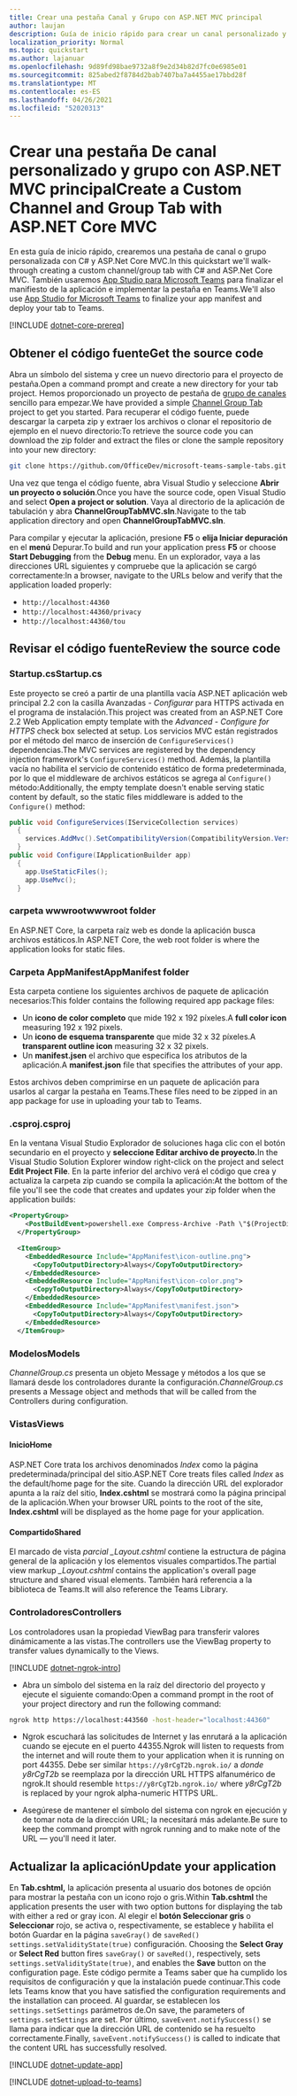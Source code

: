 ```yaml
---
title: Crear una pestaña Canal y Grupo con ASP.NET MVC principal
author: laujan
description: Guía de inicio rápido para crear un canal personalizado y una pestaña de grupo con ASP.NET Core MVC
localization_priority: Normal
ms.topic: quickstart
ms.author: lajanuar
ms.openlocfilehash: 9d89fd98bae9732a8f9e2d34b82d7fc0e6985e01
ms.sourcegitcommit: 825abed2f8784d2bab7407ba7a4455ae17bbd28f
ms.translationtype: MT
ms.contentlocale: es-ES
ms.lasthandoff: 04/26/2021
ms.locfileid: "52020313"
---
```

# <a name="create-a-custom-channel-and-group-tab-with-aspnet-core-mvc"></a><span data-ttu-id="74ca3-103">Crear una pestaña De canal personalizado y grupo con ASP.NET MVC principal</span><span class="sxs-lookup"><span data-stu-id="74ca3-103">Create a Custom Channel and Group Tab with ASP.NET Core MVC</span></span>

<span data-ttu-id="74ca3-104">En esta guía de inicio rápido, crearemos una pestaña de canal o grupo personalizada con C# y ASP.Net Core MVC.</span><span class="sxs-lookup"><span data-stu-id="74ca3-104">In this quickstart we'll walk-through creating a custom channel/group tab with C# and ASP.Net Core MVC.</span></span> <span data-ttu-id="74ca3-105">También usaremos [App Studio para Microsoft Teams](~/concepts/build-and-test/app-studio-overview.md) para finalizar el manifiesto de la aplicación e implementar la pestaña en Teams.</span><span class="sxs-lookup"><span data-stu-id="74ca3-105">We'll also use [App Studio for Microsoft Teams](~/concepts/build-and-test/app-studio-overview.md) to finalize your app manifest and deploy your tab to Teams.</span></span>

[!INCLUDE [dotnet-core-prereq](~/includes/tabs/dotnet-core-prereq.md)]

## <a name="get-the-source-code"></a><span data-ttu-id="74ca3-106">Obtener el código fuente</span><span class="sxs-lookup"><span data-stu-id="74ca3-106">Get the source code</span></span>

<span data-ttu-id="74ca3-107">Abra un símbolo del sistema y cree un nuevo directorio para el proyecto de pestaña.</span><span class="sxs-lookup"><span data-stu-id="74ca3-107">Open a command prompt and create a new directory for your tab project.</span></span> <span data-ttu-id="74ca3-108">Hemos proporcionado un proyecto de pestaña de [grupo de canales](https://github.com/OfficeDev/microsoft-teams-sample-tabs/ChannelGroupTabMVC) sencillo para empezar.</span><span class="sxs-lookup"><span data-stu-id="74ca3-108">We have provided a simple [Channel Group Tab](https://github.com/OfficeDev/microsoft-teams-sample-tabs/ChannelGroupTabMVC) project to get you started.</span></span> <span data-ttu-id="74ca3-109">Para recuperar el código fuente, puede descargar la carpeta zip y extraer los archivos o clonar el repositorio de ejemplo en el nuevo directorio:</span><span class="sxs-lookup"><span data-stu-id="74ca3-109">To retrieve the source code you can download the zip folder and extract the files or clone the sample repository into your new directory:</span></span>

```bash
git clone https://github.com/OfficeDev/microsoft-teams-sample-tabs.git
```

<span data-ttu-id="74ca3-110">Una vez que tenga el código fuente, abra Visual Studio y seleccione **Abrir un proyecto o solución**.</span><span class="sxs-lookup"><span data-stu-id="74ca3-110">Once you have the source code, open Visual Studio and select **Open a project or solution**.</span></span> <span data-ttu-id="74ca3-111">Vaya al directorio de la aplicación de tabulación y abra **ChannelGroupTabMVC.sln**.</span><span class="sxs-lookup"><span data-stu-id="74ca3-111">Navigate to the tab application directory and open **ChannelGroupTabMVC.sln**.</span></span>

<span data-ttu-id="74ca3-112">Para compilar y ejecutar la aplicación, presione **F5** o **elija Iniciar depuración** en el **menú** Depurar.</span><span class="sxs-lookup"><span data-stu-id="74ca3-112">To build and run your application press **F5** or choose **Start Debugging** from the **Debug** menu.</span></span> <span data-ttu-id="74ca3-113">En un explorador, vaya a las direcciones URL siguientes y compruebe que la aplicación se cargó correctamente:</span><span class="sxs-lookup"><span data-stu-id="74ca3-113">In a browser, navigate to the URLs below and verify that the application loaded properly:</span></span>

- `http://localhost:44360`
- `http://localhost:44360/privacy`
- `http://localhost:44360/tou`

## <a name="review-the-source-code"></a><span data-ttu-id="74ca3-114">Revisar el código fuente</span><span class="sxs-lookup"><span data-stu-id="74ca3-114">Review the source code</span></span>

### <a name="startupcs"></a><span data-ttu-id="74ca3-115">Startup.cs</span><span class="sxs-lookup"><span data-stu-id="74ca3-115">Startup.cs</span></span>

<span data-ttu-id="74ca3-116">Este proyecto se creó a partir de una plantilla vacía ASP.NET aplicación web principal 2.2 con la casilla Avanzadas *- Configurar* para HTTPS activada en el programa de instalación.</span><span class="sxs-lookup"><span data-stu-id="74ca3-116">This project was created from an ASP.NET Core 2.2 Web Application empty template with the *Advanced - Configure for HTTPS* check box selected at setup.</span></span> <span data-ttu-id="74ca3-117">Los servicios MVC están registrados por el método del marco de inserción de `ConfigureServices()` dependencias.</span><span class="sxs-lookup"><span data-stu-id="74ca3-117">The MVC services are registered by the dependency injection framework's `ConfigureServices()` method.</span></span> <span data-ttu-id="74ca3-118">Además, la plantilla vacía no habilita el servicio de contenido estático de forma predeterminada, por lo que el middleware de archivos estáticos se agrega al `Configure()` método:</span><span class="sxs-lookup"><span data-stu-id="74ca3-118">Additionally, the empty template doesn't enable serving static content by default, so the static files middleware is added to the `Configure()` method:</span></span>

```csharp
public void ConfigureServices(IServiceCollection services)
  {
    services.AddMvc().SetCompatibilityVersion(CompatibilityVersion.Version_2_2);
  }
public void Configure(IApplicationBuilder app)
  {
    app.UseStaticFiles();
    app.UseMvc();
  }
```

### <a name="wwwroot-folder"></a><span data-ttu-id="74ca3-119">carpeta wwwroot</span><span class="sxs-lookup"><span data-stu-id="74ca3-119">wwwroot folder</span></span>

<span data-ttu-id="74ca3-120">En ASP.NET Core, la carpeta raíz web es donde la aplicación busca archivos estáticos.</span><span class="sxs-lookup"><span data-stu-id="74ca3-120">In ASP.NET Core, the web root folder is where the application looks for static files.</span></span>

### <a name="appmanifest-folder"></a><span data-ttu-id="74ca3-121">Carpeta AppManifest</span><span class="sxs-lookup"><span data-stu-id="74ca3-121">AppManifest folder</span></span>

<span data-ttu-id="74ca3-122">Esta carpeta contiene los siguientes archivos de paquete de aplicación necesarios:</span><span class="sxs-lookup"><span data-stu-id="74ca3-122">This folder contains the following required app package files:</span></span>

- <span data-ttu-id="74ca3-123">Un **icono de color completo** que mide 192 x 192 píxeles.</span><span class="sxs-lookup"><span data-stu-id="74ca3-123">A **full color icon** measuring 192 x 192 pixels.</span></span>
- <span data-ttu-id="74ca3-124">Un **icono de esquema transparente** que mide 32 x 32 píxeles.</span><span class="sxs-lookup"><span data-stu-id="74ca3-124">A **transparent outline icon** measuring 32 x 32 pixels.</span></span>
- <span data-ttu-id="74ca3-125">Un **manifest.jsen** el archivo que especifica los atributos de la aplicación.</span><span class="sxs-lookup"><span data-stu-id="74ca3-125">A **manifest.json** file that specifies the attributes of your app.</span></span>

<span data-ttu-id="74ca3-126">Estos archivos deben comprimirse en un paquete de aplicación para usarlos al cargar la pestaña en Teams.</span><span class="sxs-lookup"><span data-stu-id="74ca3-126">These files need to be zipped in an app package for use in uploading your tab to Teams.</span></span>

### <a name="csproj"></a><span data-ttu-id="74ca3-127">.csproj</span><span class="sxs-lookup"><span data-stu-id="74ca3-127">.csproj</span></span>

<span data-ttu-id="74ca3-128">En la ventana Visual Studio Explorador de soluciones haga clic con el botón secundario en el proyecto y **seleccione Editar archivo de proyecto.**</span><span class="sxs-lookup"><span data-stu-id="74ca3-128">In the Visual Studio Solution Explorer window right-click on the project and select **Edit Project File**.</span></span> <span data-ttu-id="74ca3-129">En la parte inferior del archivo verá el código que crea y actualiza la carpeta zip cuando se compila la aplicación:</span><span class="sxs-lookup"><span data-stu-id="74ca3-129">At the bottom of the file you'll see the code that creates and updates your zip folder when the application builds:</span></span>

```xml
<PropertyGroup>
    <PostBuildEvent>powershell.exe Compress-Archive -Path \"$(ProjectDir)AppManifest\*\" -DestinationPath \"$(TargetDir)tab.zip\" -Force</PostBuildEvent>
  </PropertyGroup>

  <ItemGroup>
    <EmbeddedResource Include="AppManifest\icon-outline.png">
      <CopyToOutputDirectory>Always</CopyToOutputDirectory>
    </EmbeddedResource>
    <EmbeddedResource Include="AppManifest\icon-color.png">
      <CopyToOutputDirectory>Always</CopyToOutputDirectory>
    </EmbeddedResource>
    <EmbeddedResource Include="AppManifest\manifest.json">
      <CopyToOutputDirectory>Always</CopyToOutputDirectory>
    </EmbeddedResource>
  </ItemGroup>
```

### <a name="models"></a><span data-ttu-id="74ca3-130">Modelos</span><span class="sxs-lookup"><span data-stu-id="74ca3-130">Models</span></span>

<span data-ttu-id="74ca3-131">*ChannelGroup.cs* presenta un objeto Message y métodos a los que se llamará desde los controladores durante la configuración.</span><span class="sxs-lookup"><span data-stu-id="74ca3-131">*ChannelGroup.cs* presents a Message object and methods that will be called from the Controllers during configuration.</span></span>

### <a name="views"></a><span data-ttu-id="74ca3-132">Vistas</span><span class="sxs-lookup"><span data-stu-id="74ca3-132">Views</span></span>

#### <a name="home"></a><span data-ttu-id="74ca3-133">Inicio</span><span class="sxs-lookup"><span data-stu-id="74ca3-133">Home</span></span>

<span data-ttu-id="74ca3-134">ASP.NET Core trata los archivos denominados *Index* como la página predeterminada/principal del sitio.</span><span class="sxs-lookup"><span data-stu-id="74ca3-134">ASP.NET Core treats files called *Index* as the default/home page for the site.</span></span> <span data-ttu-id="74ca3-135">Cuando la dirección URL del explorador apunta a la raíz del sitio, **Index.cshtml** se mostrará como la página principal de la aplicación.</span><span class="sxs-lookup"><span data-stu-id="74ca3-135">When your browser URL points to the root of the site, **Index.cshtml** will be displayed as the home page for your application.</span></span>

#### <a name="shared"></a><span data-ttu-id="74ca3-136">Compartido</span><span class="sxs-lookup"><span data-stu-id="74ca3-136">Shared</span></span>

<span data-ttu-id="74ca3-137">El marcado de vista *parcial _Layout.cshtml* contiene la estructura de página general de la aplicación y los elementos visuales compartidos.</span><span class="sxs-lookup"><span data-stu-id="74ca3-137">The partial view markup *_Layout.cshtml* contains the application's overall page structure and shared visual elements.</span></span> <span data-ttu-id="74ca3-138">También hará referencia a la biblioteca de Teams.</span><span class="sxs-lookup"><span data-stu-id="74ca3-138">It will also reference the Teams Library.</span></span>

### <a name="controllers"></a><span data-ttu-id="74ca3-139">Controladores</span><span class="sxs-lookup"><span data-stu-id="74ca3-139">Controllers</span></span>

<span data-ttu-id="74ca3-140">Los controladores usan la propiedad ViewBag para transferir valores dinámicamente a las vistas.</span><span class="sxs-lookup"><span data-stu-id="74ca3-140">The controllers use the ViewBag property to transfer values dynamically to the Views.</span></span>

[!INCLUDE [dotnet-ngrok-intro](~/includes/tabs/dotnet-ngrok-intro.md)]

- <span data-ttu-id="74ca3-141">Abra un símbolo del sistema en la raíz del directorio del proyecto y ejecute el siguiente comando:</span><span class="sxs-lookup"><span data-stu-id="74ca3-141">Open a command prompt in the root of your project directory and run the following command:</span></span>

```bash
ngrok http https://localhost:443560 -host-header="localhost:44360"
```

- <span data-ttu-id="74ca3-142">Ngrok escuchará las solicitudes de Internet y las enrutará a la aplicación cuando se ejecute en el puerto 44355.</span><span class="sxs-lookup"><span data-stu-id="74ca3-142">Ngrok will listen to requests from the internet and will route them to your application when it is running on port 44355.</span></span>  <span data-ttu-id="74ca3-143">Debe ser similar `https://y8rCgT2b.ngrok.io/` a *donde y8rCgT2b* se reemplaza por la dirección URL HTTPS alfanumérico de ngrok.</span><span class="sxs-lookup"><span data-stu-id="74ca3-143">It should resemble `https://y8rCgT2b.ngrok.io/` where *y8rCgT2b* is replaced by your ngrok alpha-numeric HTTPS URL.</span></span>

- <span data-ttu-id="74ca3-144">Asegúrese de mantener el símbolo del sistema con ngrok en ejecución y de tomar nota de la dirección URL; la necesitará más adelante.</span><span class="sxs-lookup"><span data-stu-id="74ca3-144">Be sure to keep the command prompt with ngrok running and to make note of the URL — you'll need it later.</span></span>

## <a name="update-your-application"></a><span data-ttu-id="74ca3-145">Actualizar la aplicación</span><span class="sxs-lookup"><span data-stu-id="74ca3-145">Update your application</span></span>

<span data-ttu-id="74ca3-146">En **Tab.cshtml,** la aplicación presenta al usuario dos botones de opción para mostrar la pestaña con un icono rojo o gris.</span><span class="sxs-lookup"><span data-stu-id="74ca3-146">Within **Tab.cshtml** the application presents the user with two option buttons for displaying the tab with either a red or gray icon.</span></span> <span data-ttu-id="74ca3-147">Al elegir el **botón Seleccionar gris** o **Seleccionar** rojo, se activa o, respectivamente, se establece y habilita el botón Guardar en la página `saveGray()` de `saveRed()` `settings.setValidityState(true)` configuración. </span><span class="sxs-lookup"><span data-stu-id="74ca3-147">Choosing the **Select Gray** or **Select Red** button fires `saveGray()` or `saveRed()`, respectively, sets `settings.setValidityState(true)`, and enables the **Save** button on the configuration page.</span></span> <span data-ttu-id="74ca3-148">Este código permite a Teams saber que ha cumplido los requisitos de configuración y que la instalación puede continuar.</span><span class="sxs-lookup"><span data-stu-id="74ca3-148">This code lets Teams know that you have satisfied the configuration requirements and the installation can proceed.</span></span> <span data-ttu-id="74ca3-149">Al guardar, se establecen los `settings.setSettings` parámetros de.</span><span class="sxs-lookup"><span data-stu-id="74ca3-149">On save, the parameters of `settings.setSettings` are set.</span></span> <span data-ttu-id="74ca3-150">Por último, `saveEvent.notifySuccess()` se llama para indicar que la dirección URL de contenido se ha resuelto correctamente.</span><span class="sxs-lookup"><span data-stu-id="74ca3-150">Finally, `saveEvent.notifySuccess()` is called to indicate that the content URL has successfully resolved.</span></span>

[!INCLUDE [dotnet-update-app](~/includes/tabs/dotnet-update-chan-grp-app.md)]

[!INCLUDE [dotnet-upload-to-teams](~/includes/tabs/dotnet-upload-to-teams.md)]
